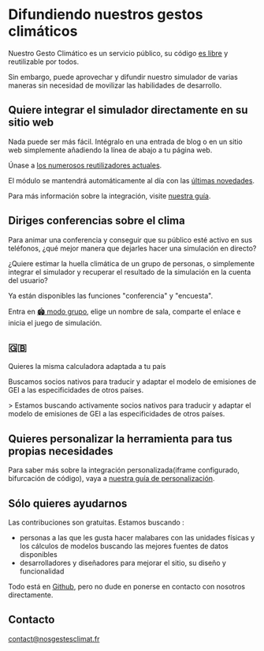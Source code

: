 # Difundiendo nuestros gestos climáticos

Nuestro Gesto Climático es un servicio público, su código [es libre](/documentación) y reutilizable por todos.

Sin embargo, puede aprovechar y difundir nuestro simulador de varias maneras sin necesidad de movilizar las habilidades de desarrollo.

## Quiere integrar el simulador directamente en su sitio web

Nada puede ser más fácil. Intégralo en una entrada de blog o en un sitio web simplemente añadiendo la línea de abajo a tu página web.

<!-- `<script id="nosgestesclimat" src="https://nosgestesclimat.fr/iframe.js"></script>` -->

Únase a [los numerosos reutilizadores actuales](https://datagir.ademe.fr/apps/nos-gestes-climat/).

El módulo se mantendrá automáticamente al día con las [últimas novedades](/noticias).

Para más información sobre la integración, visite [nuestra guía](https://github.com/datagir/nosgestesclimat-site/blob/master/PERSONNALISATION.md).

## Diriges conferencias sobre el clima

Para animar una conferencia y conseguir que su público esté activo en sus teléfonos, ¿qué mejor manera que dejarles hacer una simulación en directo?

¿Quiere estimar la huella climática de un grupo de personas, o simplemente integrar el simulador y recuperar el resultado de la simulación en la cuenta del usuario?

Ya están disponibles las funciones "conferencia" y "encuesta".

Entra en [🏟️ modo grupo](/grupo), elige un nombre de sala, comparte el enlace e inicia el juego de simulación.

<h2 lang="en"> <span role="img" aria-label="" aria-hidden="true">🇬🇧</span> </h2>Quieres la misma calculadora adaptada a tu país 

<p lang="en">Buscamos socios nativos para traducir y adaptar el modelo de emisiones de GEI a las especificidades de otros países.
</p>
&gt; Estamos buscando activamente socios nativos para traducir y adaptar el modelo de emisiones de GEI a las especificidades de otros países.

## Quieres personalizar la herramienta para tus propias necesidades

Para saber más sobre la integración personalizada<span lang="en">(iframe</span> configurado, bifurcación de código), vaya a [nuestra guía de personalización](https://github.com/datagir/nosgestesclimat-site/blob/master/PERSONNALISATION.md).

## Sólo quieres ayudarnos

Las contribuciones son gratuitas. Estamos buscando :

- personas a las que les gusta hacer malabares con las unidades físicas y los cálculos de modelos buscando las mejores fuentes de datos disponibles
- desarrolladores y diseñadores para mejorar el sitio, su diseño y funcionalidad

Todo está en [Github](https://github.com/datagir/?q=nosgestesclimat&amp;type=&amp;language=&amp;sort=), pero no dude en ponerse en contacto con nosotros directamente.

## Contacto

contact@nosgestesclimat.fr
